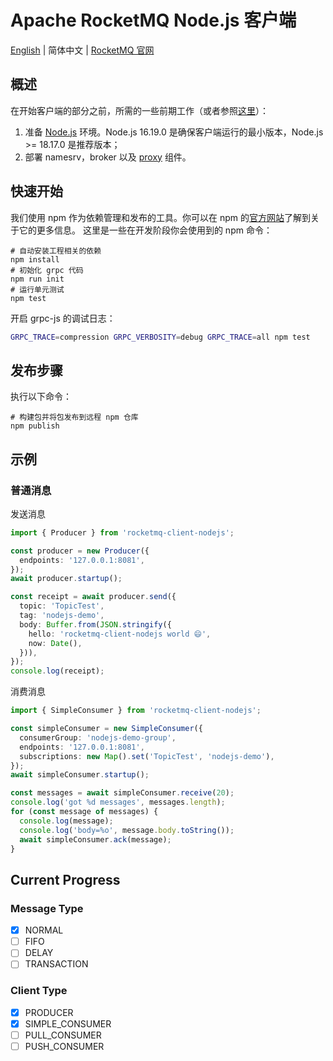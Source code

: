 # Apache RocketMQ Node.js 客户端

[English](README.md) | 简体中文 | [RocketMQ 官网](https://rocketmq.apache.org/)

## 概述

在开始客户端的部分之前，所需的一些前期工作（或者参照[这里](https://rocketmq.apache.org/zh/docs/quickStart/01quickstart/)）：

1. 准备 [Node.js](https://nodejs.dev/zh-cn/download/) 环境。Node.js 16.19.0 是确保客户端运行的最小版本，Node.js >= 18.17.0 是推荐版本；
2. 部署 namesrv，broker 以及 [proxy](https://github.com/apache/rocketmq/tree/develop/proxy) 组件。

## 快速开始

我们使用 npm 作为依赖管理和发布的工具。你可以在 npm 的[官方网站](https://npmjs.com/)了解到关于它的更多信息。
这里是一些在开发阶段你会使用到的 npm 命令：

```shell
# 自动安装工程相关的依赖
npm install
# 初始化 grpc 代码
npm run init
# 运行单元测试
npm test
```

开启 grpc-js 的调试日志：

```bash
GRPC_TRACE=compression GRPC_VERBOSITY=debug GRPC_TRACE=all npm test
```

## 发布步骤

执行以下命令：

```shell
# 构建包并将包发布到远程 npm 仓库
npm publish
```

## 示例

### 普通消息

发送消息

```ts
import { Producer } from 'rocketmq-client-nodejs';

const producer = new Producer({
  endpoints: '127.0.0.1:8081',
});
await producer.startup();

const receipt = await producer.send({
  topic: 'TopicTest',
  tag: 'nodejs-demo',
  body: Buffer.from(JSON.stringify({
    hello: 'rocketmq-client-nodejs world 😄',
    now: Date(),
  })),
});
console.log(receipt);
```

消费消息

```ts
import { SimpleConsumer } from 'rocketmq-client-nodejs';

const simpleConsumer = new SimpleConsumer({
  consumerGroup: 'nodejs-demo-group',
  endpoints: '127.0.0.1:8081',
  subscriptions: new Map().set('TopicTest', 'nodejs-demo'),
});
await simpleConsumer.startup();

const messages = await simpleConsumer.receive(20);
console.log('got %d messages', messages.length);
for (const message of messages) {
  console.log(message);
  console.log('body=%o', message.body.toString());
  await simpleConsumer.ack(message);
}
```

## Current Progress

### Message Type

- [x] NORMAL
- [ ] FIFO
- [ ] DELAY
- [ ] TRANSACTION

### Client Type

- [x] PRODUCER
- [x] SIMPLE_CONSUMER
- [ ] PULL_CONSUMER
- [ ] PUSH_CONSUMER
